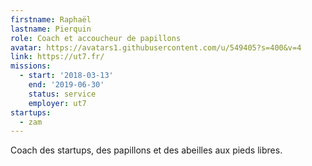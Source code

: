 ```yaml
---
firstname: Raphaël
lastname: Pierquin
role: Coach et accoucheur de papillons
avatar: https://avatars1.githubusercontent.com/u/549405?s=400&v=4
link: https://ut7.fr/
missions:
  - start: '2018-03-13'
    end: '2019-06-30'
    status: service
    employer: ut7
startups:
  - zam
---
```


Coach des startups, des papillons et des abeilles aux pieds libres.
